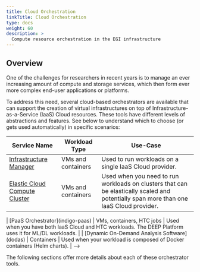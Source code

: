 ```yaml
---
title: Cloud Orchestration
linkTitle: Cloud Orchestration
type: docs
weight: 60
description: >
  Compute resource orchestration in the EGI infrastructure
---
```


## Overview

One of the challenges for researchers in recent years is to manage an ever
increasing amount of compute and storage services, which then form ever more
complex end-user applications or platforms.

To address this need, several cloud-based orchestrators are available that can
support the creation of virtual infrastructures on top of
Infrastructure-as-a-Service (IaaS) Cloud resources. These tools have different
levels of abstractions and features. See below to understand which to choose
(or gets used automatically) in specific scenarios:

| Service Name                                 | Workload Type             | Use-Case |
| -------------------------------------------- | ------------------------- | -------- |
| [Infrastructure Manager](im)                 | VMs and containers        | Used to run workloads on a single IaaS Cloud provider. |
| [Elastic Cloud Compute Cluster](ec3)         | VMs and containers        | Used when you need to run workloads on clusters that can be elastically scaled and potentially span more than one IaaS Cloud provider. | 
<!-->
| [PaaS Orchestrator](indigo-paas)             | VMs, containers, HTC jobs | Used when you have both IaaS Cloud and HTC workloads. The DEEP Platform uses it for ML/DL workloads. |
| [Dynamic On-Demand Analysis Software](dodas) | Containers                | Used when your workload is composed of Docker containers (Helm charts). |
-->

The following sections offer more details about each of these orchestrator tools.

